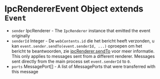 # IpcRendererEvent Object extends `Event`

* `sender` IpcRenderer - The `IpcRenderer` instance that emitted the event originally
* `senderId` Integer - De `webContents.id` die het bericht heeft verzonden, u kan `event.sender.sendTo(event.senderId, ...)` oproepen om het bericht te beantwoorden, zie [ipcRenderer.sendTo][ipc-renderer-sendto] voor meer informatie. This only applies to messages sent from a different renderer. Messages sent directly from the main process set `event.senderId` to `0`.
* `ports` MessagePort[] - A list of MessagePorts that were transferred with this message

[ipc-renderer-sendto]: #ipcrenderersendtowindowid-channel--arg1-arg2-
